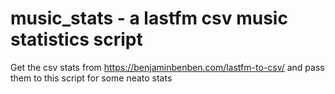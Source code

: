# music_stats - a lastfm csv music statistics script
Get the csv stats from https://benjaminbenben.com/lastfm-to-csv/ and pass them to this script for some
neato stats
